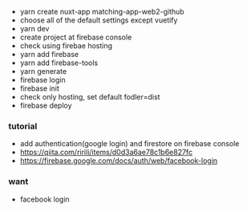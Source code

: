 - yarn create nuxt-app matching-app-web2-github
- choose all of the default settings except vuetify
- yarn dev
- create project at firebase console
- check using firebae hosting
- yarn add firebase
- yarn add firebase-tools
- yarn generate
- firebase login
- firebase init
- check only hosting, set default fodler=dist
- firebase deploy

### tutorial

- add authentication(google login) and firestore on firebase console
- https://qiita.com/ririli/items/d0d3a6ae78c1b6e827fc
- https://firebase.google.com/docs/auth/web/facebook-login

### want

- facebook login

